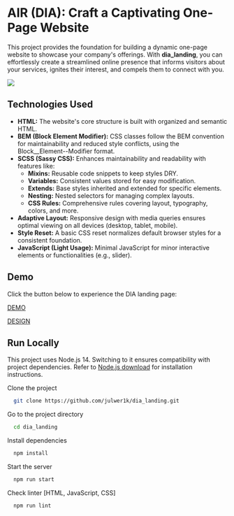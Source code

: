 
# AIR (DIA): Craft a Captivating One-Page Website

This project provides the foundation for building a dynamic one-page website to showcase your company's offerings. With **dia_landing**, you can effortlessly create a streamlined online presence that informs visitors about your services, ignites their interest, and compels them to connect with you.

![](./src/images/example.gif)
## Technologies Used
- **HTML:** The website's core structure is built with organized and semantic HTML.
- **BEM (Block Element Modifier):** CSS classes follow the BEM convention for maintainability and reduced style conflicts, using the Block__Element--Modifier format.
- **SCSS (Sassy CSS):** Enhances maintainability and readability with features like:
  - **Mixins:** Reusable code snippets to keep styles DRY.
  - **Variables:** Consistent values stored for easy modification.
  - **Extends:** Base styles inherited and extended for specific elements.
  - **Nesting:** Nested selectors for managing complex layouts.
  - **CSS Rules:** Comprehensive rules covering layout, typography, colors, and more.
- **Adaptive Layout:** Responsive design with media queries ensures optimal viewing on all devices (desktop, tablet, mobile).
- **Style Reset:** A basic CSS reset normalizes default browser styles for a consistent foundation.
- **JavaScript (Light Usage):** Minimal JavaScript for minor interactive elements or functionalities (e.g., slider).
## Demo

Click the button below to experience the DIA landing page:

[DEMO](https://julwer1k.github.io/dia_landing/)

[DESIGN](https://www.figma.com/design/7qwsWggv9BAxMi2VPhBuPr/Air-(formerly-Dia))
## Run Locally

This project uses Node.js 14. Switching to it ensures compatibility with project dependencies. Refer to [Node.js download](https://nodejs.org/en/blog/release/v14.21.3) for installation instructions.

Clone the project

```bash
  git clone https://github.com/julwer1k/dia_landing.git
```

Go to the project directory

```bash
  cd dia_landing
```

Install dependencies

```bash
  npm install
```

Start the server

```bash
  npm run start
```

Check linter [HTML, JavaScript, CSS]

```bash
  npm run lint
```

